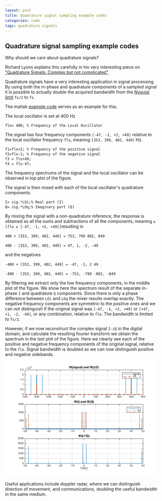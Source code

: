 ```yaml
---
layout: post
title: Quadrature signal sampling example codes
categories: code
tags: quadrature signals
---
```


Quadrature signal sampling example codes
---

Why should we care about quadrature signals?

Richard Lyons explains this carefully in his very interesting piece on ["Quadrature Signals: Complex but not complicated"](https://www.ieee.li/pdf/essay/quadrature_signals.pdf).

Quadrature signals have a very interesting application in signal processing.
By using both the in-phase and quadrature components of a sampled signal it is possible to actually double the acquired bandwidth from the [Nyquist limit](https://en.wikipedia.org/wiki/Nyquist_frequency) `fs/2` to `fs`.

The matlab [example code](fft_quadrature.m) serves as an example for this.

The local oscillator is set at 400 Hz

```
flo= 400; % Frequency of the Local Oscillator
```

The signal has four frequency components `[-47, -1, +2, +49]` relative to the local oscillator frequency `flo`, meaning `[353, 399, 402, 449]` Hz.

```
f1=flo+2; % Frequency of the positive signal
f2=flo-1; % Frequency of the negative signal
f3 = flo+49;
f4 = flo-47;
```

The frequency spectrums of the signal and the local oscillator can be observed in top plot of the figure.


The signal is then mixed with each of the local oscillator's quadrature components.

```
I= sig.*LOi;% Real part (I)
Q= sig.*LOq;% Imaginary part (Q)
```

By mixing the signal with a non-quadrature reference, the response is obtained as all the sums and subtractions of all the components, meaning
`±[flo ± [-47, -1, +2, +49]]`resulting in

`400 + [353, 399, 402, 449] = 753, 799 802, 849`

`400 - [353, 399, 402, 449] = 47, 1, -2, -49`

and the negatives

`-400 + [353, 399, 402, 449] = -47, -1, 2 49`

`-400 - [353, 399, 402, 449] = -753, -799 -802, -849`

By filtering we extract only the low frequency components, in the middle plot of the figure.
We show here the spectrum result of the separate in-phase `I` and quadrature `Q` components.
Since there is only a phase difference between `LOi` and `LOq` the mixer results overlap exactly.
The negative frequency components are symmetric to the positive ones and we can not distinguish if the original signal was `[-47, -1, +2, +49]` or `[+47, +1, -2, -49]`, or any combination, relative to `flo`.
The bandwidth is limited to `fs/2`.

However, if we now reconstruct the complex signal `I-iQ` in the digital domain, and calculate the resulting fourier transform we obtain the spectrum in the last plot of the figure.
Here we clearly see each of the positive and negative frequency components of the original signal, relative to the `flo`.
Signal bandwidth is doubled as we can now distinguish positive and negative sidebands.


![fft quadrature figure](/images/20170507-fft_quadrature.png)

Useful applications include doppler radar, where we can distinguish direction of movement, and communications, doubling the useful bandwidth in the same medium.

